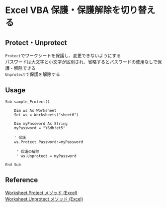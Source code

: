 # Excel VBA 保護・保護解除を切り替える

## Protect・Unprotect

`Protect`でワークシートを保護し、変更できないようにする<br>
パスワードは大文字と小文字が区別され、省略するとパスワードの使用なしで保護・解除できる<br>
`Unprotect`で保護を解除する<br>

## Usage
```VBScript
Sub sample_Protect()

    Dim ws As Worksheet
    Set ws = Worksheets("sheet6")

    Dim myPassword As String
    myPassword = "Y6dh!et5"

    ' 保護
    ws.Protect Password:=myPassword

     ' 保護の解除
     ' ws.Unprotect = myPassword

End Sub
```

## Reference
[Worksheet.Protect メソッド (Excel)](https://docs.microsoft.com/ja-jp/office/vba/api/excel.worksheet.protect)<br>
[Worksheet.Unprotect メソッド (Excel)](https://docs.microsoft.com/ja-jp/office/vba/api/excel.worksheet.unprotect)<br>
